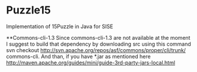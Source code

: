 Puzzle15
========

Implementation of 15Puzzle in Java for SISE

**Commons-cli-1.3
Since commons-cli-1.3 are not available at the moment
I suggest to build that dependency by downloading src using
this command
    svn checkout http://svn.apache.org/repos/asf/commons/proper/cli/trunk/ commons-cli.
And than, if you have *.jar as mentioned here http://maven.apache.org/guides/mini/guide-3rd-party-jars-local.html